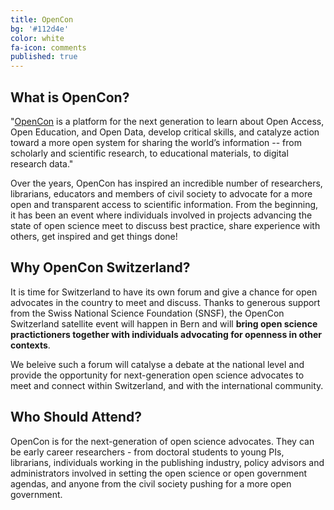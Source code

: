 ```yaml
---
title: OpenCon
bg: '#112d4e'
color: white
fa-icon: comments
published: true
---
```


## What is OpenCon?

"[OpenCon](http://www.opencon2017.org "OpenCon Homepage") is a platform for the next generation to learn about Open Access, Open Education, and Open Data, develop critical skills, and catalyze action toward a more open system for sharing the world’s information -- from scholarly and scientific research, to educational materials, to digital research data."

Over the years, OpenCon has inspired an incredible number of researchers, librarians, educators and members of civil society to advocate for a more open and transparent access to scientific information. From the beginning, it has been an event where individuals involved in projects advancing the state of open science meet to discuss best practice, share experience with others, get inspired and get things done!

## Why OpenCon Switzerland?

It is time for Switzerland to have its own forum and give a chance for open advocates in the country to meet and discuss. Thanks to generous support from the Swiss National Science Foundation (SNSF), the OpenCon Switzerland satellite event will happen in Bern and will **bring open science practictioners together with individuals advocating for openness in other contexts**.

We beleive such a forum will catalyse a debate at the national level and provide the opportunity for next-generation open science advocates to meet and connect within Switzerland, and with the international community.

## Who Should Attend?

OpenCon is for the next-generation of open science advocates. They can be early career researchers - from doctoral students to young PIs, librarians, individuals working in the publishing industry, policy advisors and administrators involved in setting the open science or open government agendas, and anyone from the civil society pushing for a more open government.
